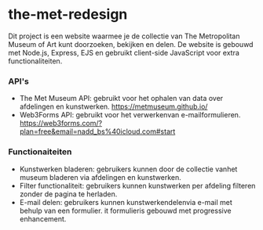 # the-met-redesign
Dit project is een website waarmee je de collectie van The Metropolitan Museum of Art kunt doorzoeken, bekijken en delen. De website is gebouwd met Node.js, Express, EJS en gebruikt client-side JavaScript voor extra functionaliteiten.

### API's
- The Met Museum API: gebruikt voor het ophalen van data over afdelingen en kunstwerken.
https://metmuseum.github.io/
- Web3Forms API: gebruikt voor het verwerkenvan e-mailformulieren.
https://web3forms.com/?plan=free&email=nadd_bs%40icloud.com#start

### Functionaiteiten
- Kunstwerken bladeren: gebruikers kunnen door de collectie vanhet museum bladeren via afdelingen en kunstwerken.
- Filter functionaliteit: gebruikers kunnen kunstwerken per afdeling filteren zonder de pagina te herladen.
- E-mail delen: gebruikers kunnen kunstwerkendelenvia e-mail met behulp van een formulier. it formulieris gebouwd met progressive enhancement.
